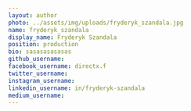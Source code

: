 ```yaml
---
layout: author
photo: ../assets/img/uploads/fryderyk_szandala.jpg
name: fryderyk_szandala
display_name: Fryderyk Szandala 
position: production
bio: sasasasasasas
github_username: 
facebook_username: directx.f
twitter_username:  
instagram_username:  
linkedin_username: in/fryderyk-szandala
medium_username: 
---
```

